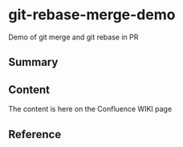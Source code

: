 # git-rebase-merge-demo
Demo of git merge and git rebase in PR

## Summary

## Content
The content is here on the Confluence WIKI page

## Reference
